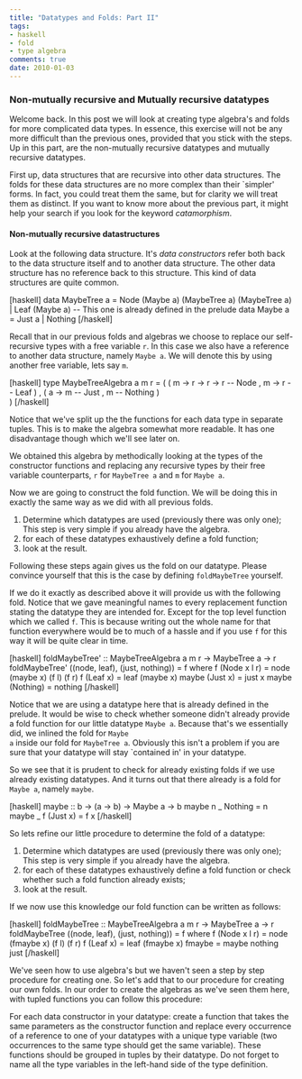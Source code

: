 ```yaml
---
title: "Datatypes and Folds: Part II"
tags:
- haskell
- fold
- type algebra
comments: true
date: 2010-01-03
---
```

<h3>Non-mutually recursive and Mutually recursive datatypes</h3>
Welcome back. In this post we will look at creating type algebra's and folds for more complicated data types. In essence, this exercise will not be any more difficult than the previous ones, provided that you stick with the steps. Up in this part, are the non-mutually recursive datatypes and mutually recursive datatypes.

First up, data structures that are recursive into other data structures. The folds for these data structures are no more complex than their `simpler' forms. In fact, you could treat them the same, but for clarity we will treat them as distinct. If you want to know more about the previous part, it might help your search if you look for the keyword <em>catamorphism</em>.

<h4>Non-mutually recursive datastructures</h4>
Look at the following data structure. It's <em>data constructors</em> refer both back to the data structure itself and to another data structure. The other data structure has no reference back to this structure. This kind of data structures are quite common.

[haskell]
data MaybeTree a = Node (Maybe a) (MaybeTree a) (MaybeTree a)
                   | Leaf (Maybe a)
-- This one is already defined in the prelude
data Maybe a = Just a | Nothing
[/haskell]

Recall that in our previous folds and algebras we choose to replace our self-recursive types with a free variable <code>r</code>. In this case we also have a reference to another data structure, namely <code>Maybe a</code>. We will denote this by using another free variable, lets say <code>m</code>.

[haskell]
type MaybeTreeAlgebra a m r = (  ( m -&gt; r -&gt; r -&gt; r -- Node
                                 , m -&gt; r           -- Leaf
                                 )
                              ,  ( a -&gt; m           -- Just
                                 , m                -- Nothing
                                 )               
                              )
[/haskell]

Notice that we've split up the the functions for each data type in separate tuples. This is to make the algebra somewhat more readable. It has one disadvantage though which we'll see later on.

We obtained this algebra by methodically looking at the types of the constructor functions and replacing any recursive types by their free variable counterparts, <code>r</code> for <code>MaybeTree a</code> and <code>m</code> for <code>Maybe a</code>.

Now we are going to construct the fold function. We will be doing this in exactly the same way as we did with all previous folds.

<ol>
  <li>Determine which datatypes are used (previously there was only one); This step is very simple if you already have the algebra.</li>
  <li>for each of these datatypes exhaustively define a fold function;</li>
<li>look at the result.</li>
</ol>

Following these steps again gives us the fold on our datatype. Please convince yourself that this is the case by defining <code>foldMaybeTree</code> yourself.

If we do it exactly as described above it will provide us with the following fold. Notice that we gave meaningful names to every replacement function stating the datatype they are intended for. Except for the top level function which we called <code>f</code>. This is because writing out the whole name for that function everywhere would be to much of a hassle and if you use <code>f</code> for this way it will be quite clear in time.

[haskell]
foldMaybeTree' :: MaybeTreeAlgebra a m r -&gt; MaybeTree a -&gt; r
foldMaybeTree' ((node, leaf), (just, nothing)) = f
  where f (Node x l r) = node (maybe x) (f l) (f r)
        f (Leaf x)     = leaf (maybe x)
        maybe (Just x)  = just x
        maybe (Nothing) = nothing
[/haskell]

Notice that we are using a datatype here that is already defined in the prelude. It would be wise to check whether someone didn't already provide a fold function for our little datatype <code>Maybe a</code>. Because that's we essentially did, we inlined the fold for <code>Maybe a</code> inside our fold for <code>MaybeTree a</code>. Obviously this isn't a problem if you are sure that your datatype will stay `contained in' in your datatype.

So we see that it is prudent to check for already existing folds if we use already existing datatypes. And it turns out that there already is a fold for <code>Maybe a</code>, namely <code>maybe</code>.

[haskell]
maybe :: b -&gt; (a -&gt; b) -&gt; Maybe a -&gt; b
maybe n _ Nothing  = n
maybe _ f (Just x) = f x
[/haskell]

So lets refine our little procedure to determine the fold of a datatype:

<ol>
  <li>Determine which datatypes are used (previously there was only one); This step is very simple if you already have the algebra.</li>
  <li>for each of these datatypes exhaustively define a fold function or check whether such a fold function already exists;</li>
<li>look at the result.</li>
</ol>

If we now use this knowledge our fold function can be written as follows:

[haskell]
foldMaybeTree :: MaybeTreeAlgebra a m r -&gt; MaybeTree a -&gt; r
foldMaybeTree ((node, leaf), (just, nothing)) = f
  where f (Node x l r) = node (fmaybe x) (f l) (f r)
        f (Leaf x)     = leaf (fmaybe x)
        fmaybe = maybe nothing just
[/haskell]

We've seen how to use algebra's but we haven't seen a step by step procedure for creating one. So let's add that to our procedure for creating our own folds. In our order to create the algebras as we've seen them here, with tupled functions you can follow this procedure:

For each data constructor in your datatype: create a function that takes the same parameters as the constructor function and replace every occurrence of a reference to one of your datatypes with a unique type variable (two occurrences to the same type should get the same variable). These functions should be grouped in tuples by their datatype. Do not forget to name all the type variables in the left-hand side of the type definition.
